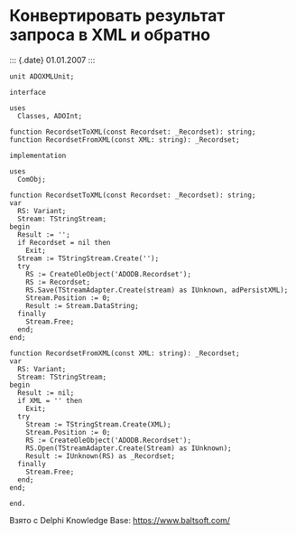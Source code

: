 Конвертировать результат запроса в XML и обратно
================================================

::: {.date}
01.01.2007
:::

    unit ADOXMLUnit;
     
    interface
     
    uses
      Classes, ADOInt;
     
    function RecordsetToXML(const Recordset: _Recordset): string;
    function RecordsetFromXML(const XML: string): _Recordset;
     
    implementation
     
    uses
      ComObj;
     
    function RecordsetToXML(const Recordset: _Recordset): string;
    var
      RS: Variant;
      Stream: TStringStream;
    begin
      Result := '';
      if Recordset = nil then
        Exit;
      Stream := TStringStream.Create('');
      try
        RS := CreateOleObject('ADODB.Recordset');
        RS := Recordset;
        RS.Save(TStreamAdapter.Create(stream) as IUnknown, adPersistXML);
        Stream.Position := 0;
        Result := Stream.DataString;
      finally
        Stream.Free;
      end;
    end;
     
    function RecordsetFromXML(const XML: string): _Recordset;
    var
      RS: Variant;
      Stream: TStringStream;
    begin
      Result := nil;
      if XML = '' then
        Exit;
      try
        Stream := TStringStream.Create(XML);
        Stream.Position := 0;
        RS := CreateOleObject('ADODB.Recordset');
        RS.Open(TStreamAdapter.Create(Stream) as IUnknown);
        Result := IUnknown(RS) as _Recordset;
      finally
        Stream.Free;
      end;
    end;
     
    end.

Взято с Delphi Knowledge Base: <https://www.baltsoft.com/>
